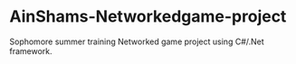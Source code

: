 # AinShams-Networkedgame-project
Sophomore summer training Networked game project using C#/.Net framework.
